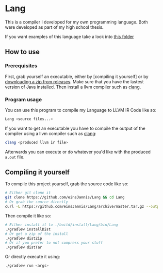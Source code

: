 # Lang

This is a compiler I developed for my own programming language.
Both were developed as part of my high school thesis.

If you want examples of this language take a look into [this folder](example)

## How to use

### Prerequisites

First, grab yourself an executable, either by [compiling it yourself] or by [downloading a zip from releases].
Make sure that you have the lastest version of Java installed.
Then install a llvm compiler such as [clang].

### Program usage

You can use this program to compile my Language to LLVM IR Code like so:
```bash
Lang <source files...>
```

If you want to get an executable you have to compile the output of the compiler using a llvm compiler such as [clang]:
```bash
clang <produced llvm ir file>
```

Afterwards you can execute or do whatever you'd like with the produced `a.out` file.

## Compiling it yourself

To compile this project yourself, grab the source code like so:
```bash
# Either git clone it
git clone https://github.com/einsJannis/Lang && cd Lang
# Or grab the source directly
curl -L https://github.com/einsJannis/Lang/archive/master.tar.gz --output - | tar xzf - && cd Lang-master
```

Then compile it like so:
```bash
# Either install it to ./build/install/Lang/bin/Lang
./gradlew installDist
# Or get a zip of the install
./gradlew distZip
# Or if you prefer to not compress your stuff
./gradlew distTar
```

Or directly execute it using:
```bash
./gradlew run <args>
```

[compiling yourself]: #compiling-it-yourself
[clang]: https://clang.llvm.org/
[downloading a zip from releases]: https://github.com/einsJannis/Lang/releases/latest
